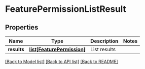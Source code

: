 # FeaturePermissionListResult

## Properties
Name | Type | Description | Notes
------------ | ------------- | ------------- | -------------
**results** | [**list[FeaturePermission]**](FeaturePermission.md) | List results | 

[[Back to Model list]](../README.md#documentation-for-models) [[Back to API list]](../README.md#documentation-for-api-endpoints) [[Back to README]](../README.md)

